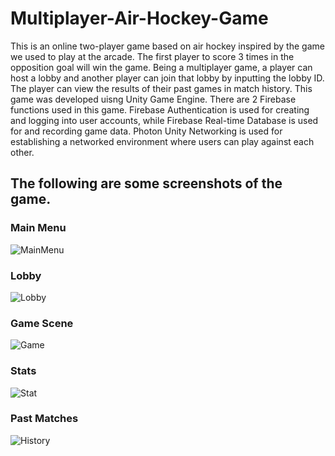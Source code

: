 # Multiplayer-Air-Hockey-Game
This is an online two-player game based on air hockey inspired by the game we used to play at the arcade. The first player to score 3 times in the opposition goal will win the game. Being a multiplayer game, a player can host a lobby and another player can join that lobby by inputting the lobby ID. The player can view the results of their past games in match history. 
This game was developed uisng Unity Game Engine. There are 2 Firebase functions used in this game. Firebase Authentication is used for creating and logging into user accounts, while Firebase Real-time Database is used for and recording game data. Photon Unity Networking is used for establishing a networked environment where users can play against each other.
## The following are some screenshots of the game.
### Main Menu
![MainMenu](https://github.com/thamyew/Multiplayer-Air-Hockey-Game/assets/103158458/4f613d17-b66a-4ac0-8478-5717adca8bee)
### Lobby
![Lobby](https://github.com/thamyew/Multiplayer-Air-Hockey-Game/assets/103158458/d701ca34-4669-4664-b308-a1eda3dea927)
### Game Scene
![Game](https://github.com/thamyew/Multiplayer-Air-Hockey-Game/assets/103158458/c6580017-7c01-4808-b4d1-b5c3b4dcea0c)
### Stats
![Stat](https://github.com/thamyew/Multiplayer-Air-Hockey-Game/assets/103158458/aa403820-b8c9-41c7-b310-a2b63e40de35)
### Past Matches
![History](https://github.com/thamyew/Multiplayer-Air-Hockey-Game/assets/103158458/a6c011d0-3e3a-4d85-8da5-29be387156bb)
